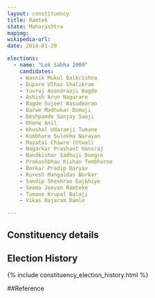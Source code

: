 ```yaml
---
layout: constituency
title: Ramtek
state: Maharashtra
mapimg: 
wikipedia-url: 
date: 2014-01-29

elections: 
  - name: "Lok Sabha 2009"
    candidates: 
    - Wasnik Mukul Balkrishna 
    - Dupare Ulhas Shalikram 
    - Yuvraj Anandraoji Bagde 
    - Ashish Arun Nagarare 
    - Bagde Sujeet Wasudeorao 
    - Barwe Madhukar Domaji 
    - Deshpande Sanjay Saoji 
    - Dhone Anil 
    - Khushal Udaramji Tumane 
    - Kumbhare Sulekha Narayan 
    - Mayatai Chawre (Utwal) 
    - Nagarkar Prashant Hansraj 
    - Nandkishor Sadhuji Dongre 
    - Prakashbhau Kishan Tembhurne 
    - Borkar Pradip Daryav 
    - Ruresh Mangaldas Borkar 
    - Sandip Sheshrao Gajbhiye 
    - Seema Jeevan Ramteke 
    - Tumane Krupal Balaji 
    - Vikas Rajaram Damle 

---
```

## Constituency details


## Election History
{% include constituency_election_history.html %}

##Reference
